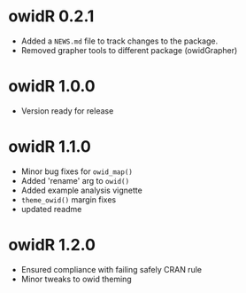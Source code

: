 # owidR 0.2.1

* Added a `NEWS.md` file to track changes to the package.  
* Removed grapher tools to different package (owidGrapher)  

# owidR 1.0.0
* Version ready for release  

# owidR 1.1.0
* Minor bug fixes for `owid_map()`
* Added 'rename' arg to `owid()`  
* Added example analysis vignette  
* `theme_owid()` margin fixes
* updated readme

# owidR 1.2.0
* Ensured compliance with failing safely CRAN rule
* Minor tweaks to owid theming
